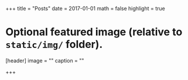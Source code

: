 +++
title = "Posts"
date = 2017-01-01
math = false
highlight = true

# Optional featured image (relative to `static/img/` folder).
[header]
image = ""
caption = ""

+++
